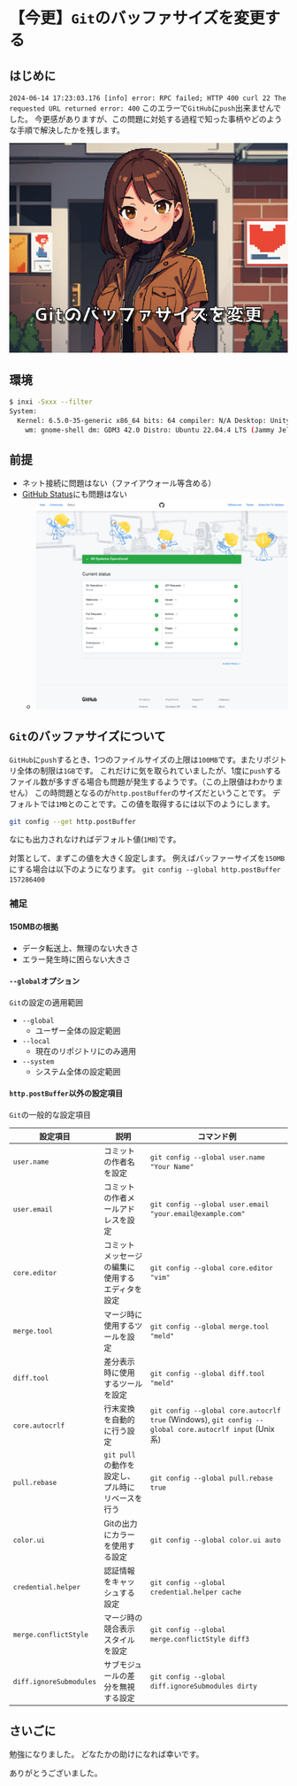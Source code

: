 # 【今更】`Git`のバッファサイズを変更する

## はじめに
`2024-06-14 17:23:03.176 [info] error: RPC failed; HTTP 400 curl 22 The requested URL returned error: 400`
このエラーで`GitHub`に`push`出来ませんでした。
今更感がありますが、この問題に対処する過程で知った事柄やどのような手順で解決したかを残します。

![](https://raw.githubusercontent.com/yKesamaru/about_git_buffer/master/assets/eye-catch.png)

## 環境
```bash
$ inxi -Sxxx --filter
System:
  Kernel: 6.5.0-35-generic x86_64 bits: 64 compiler: N/A Desktop: Unity
    wm: gnome-shell dm: GDM3 42.0 Distro: Ubuntu 22.04.4 LTS (Jammy Jellyfish)
```

## 前提
- ネット接続に問題はない（ファイアウォール等含める）
- [GitHub Status](https://www.githubstatus.com/)にも問題はない
  - ![](https://raw.githubusercontent.com/yKesamaru/about_git_buffer/master/assets/2024-06-14-17-56-42.png)


## `Git`のバッファサイズについて
`GitHub`に`push`するとき、1つのファイルサイズの上限は`100MB`です。またリポジトリ全体の制限は`1GB`です。
これだけに気を取られていましたが、1度に`push`するファイル数が多すぎる場合も問題が発生するようです。（この上限値はわかりません）
この時問題となるのが`http.postBuffer`のサイズだということです。
デフォルトでは`1MB`とのことです。この値を取得するには以下のようにします。
```bash
git config --get http.postBuffer
```
なにも出力されなければデフォルト値(`1MB`)です。

対策として、まずこの値を大きく設定します。
例えばバッファーサイズを`150MB`にする場合は以下のようになります。
`git config --global http.postBuffer 157286400`

### 補足
#### 150MBの根拠
- データ転送上、無理のない大きさ
- エラー発生時に困らない大きさ
#### `--global`オプション
`Git`の設定の適用範囲
-  `--global`
   - ユーザー全体の設定範囲
- `--local`
  - 現在のリポジトリにのみ適用
- `--system`
  - システム全体の設定範囲
#### `http.postBuffer`以外の設定項目
`Git`の一般的な設定項目

| 設定項目 | 説明 | コマンド例 |
| --- | --- | --- |
| `user.name` | コミットの作者名を設定 | `git config --global user.name "Your Name"` |
| `user.email` | コミットの作者メールアドレスを設定 | `git config --global user.email "your.email@example.com"` |
| `core.editor` | コミットメッセージの編集に使用するエディタを設定 | `git config --global core.editor "vim"` |
| `merge.tool` | マージ時に使用するツールを設定 | `git config --global merge.tool "meld"` |
| `diff.tool` | 差分表示時に使用するツールを設定 | `git config --global diff.tool "meld"` |
| `core.autocrlf` | 行末変換を自動的に行う設定 | `git config --global core.autocrlf true` (Windows), `git config --global core.autocrlf input` (Unix系) |
| `pull.rebase` | `git pull`の動作を設定し、プル時にリベースを行う | `git config --global pull.rebase true` |
| `color.ui` | Gitの出力にカラーを使用する設定 | `git config --global color.ui auto` |
| `credential.helper` | 認証情報をキャッシュする設定 | `git config --global credential.helper cache` |
| `merge.conflictStyle` | マージ時の競合表示スタイルを設定 | `git config --global merge.conflictStyle diff3` |
| `diff.ignoreSubmodules` | サブモジュールの差分を無視する設定 | `git config --global diff.ignoreSubmodules dirty` |

## さいごに
勉強になりました。
どなたかの助けになれば幸いです。

ありがとうございました。